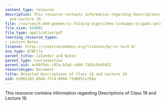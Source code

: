 ```yaml
---
content_type: resource
description: This resource contains information regarding Descriptions of Class 19
  and Lecture 19.
file: /courses/6-849-geometric-folding-algorithms-linkages-origami-polyhedra-fall-2012/b390128388d677c40968719085fe758a_MIT6_849F12_desc19.pdf
file_size: 644901
file_type: application/pdf
learning_resource_types:
- Lecture Notes
license: https://creativecommons.org/licenses/by-nc-sa/4.0/
ocw_type: OCWFile
parent_title: Calendar and Notes
parent_type: CourseSection
parent_uid: ac06f5dc-c82a-b3a0-cb86-73d3c54d5831
resourcetype: Document
title: Detailed Descriptions of Class 19 and Lecture 19
uid: b3901283-88d6-77c4-0968-719085fe758a
---
```

This resource contains information regarding Descriptions of Class 19 and Lecture 19.